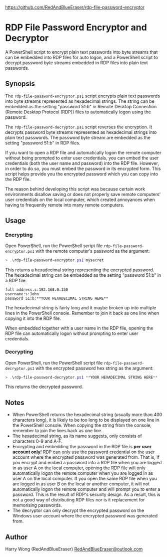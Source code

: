https://github.com/RedAndBlueEraser/rdp-file-password-encryptor


# RDP File Password Encryptor and Decryptor

A PowerShell script to encrypt plain text passwords into byte streams that can be embedded into RDP files for auto logon, and a PowerShell script to decrypt password byte streams embedded in RDP files into plain text passwords.

## Synopsis

The `rdp-file-password-encryptor.ps1` script encrypts plain text passwords into byte streams represented as hexadecimal strings. The string can be embedded as the setting "password 51:b" in Remote Desktop Connection (Remote Desktop Protocol (RDP)) files to automatically logon using the password.

The `rdp-file-password-decryptor.ps1` script reverses the encryption. It decrypts password byte streams represented as hexadecimal strings into plain text passwords. The password byte stream are embedded as the setting "password 51:b" in RDP files.

If you want to open a RDP file and automatically logon the remote computer without being prompted to enter user credentials, you can embed the user credentials (both the user name and password) into the RDP file. However, in order to do so, you must embed the password in its encrypted form. This script helps provide you the encrypted password which you can copy into the RDP file.

The reason behind developing this script was because certain work environments disallow saving or does not properly save remote computers' user credentials on the local computer, which created annoyances when having to frequently remote into many remote computers.

## Usage

### Encrypting

Open PowerShell, run the PowerShell script file `rdp-file-password-encryptor.ps1` with the remote computer's password as the argument:

```PowerShell
> .\rdp-file-password-encryptor.ps1 mysecret
```

This returns a hexadecimal string representing the encrypted password. The hexadecimal string can be embedded as the setting "password 51:b" in a RDP file:

```
full address:s:192.168.0.150
username:s:John
password 51:b:**YOUR HEXADECIMAL STRING HERE**
```

The hexadecimal string is fairly long and it maybe broken up into multiple lines in the PowerShell console. Remember to join it back as one line when copying it into the RDP file.

When embedded together with a user name in the RDP file, opening the RDP file can automatically logon without prompting to enter user credentials.

### Decrypting

Open PowerShell, run the PowerShell script file `rdp-file-password-decryptor.ps1` with the encrypted password hex string as the argument:

```PowerShell
> .\rdp-file-password-decryptor.ps1 **YOUR HEXADECIMAL STRING HERE**
```

This returns the decrypted password.

## Notes

- When PowerShell returns the hexadecimal string (usually more than 400 characters long), it is likely to be too long to be displayed on one line in the PowerShell console. When copying the string from the console, remember to join the lines back as one line.
- The hexadecimal string, as its name suggests, only consists of characters 0-9 and A-F.
- Encrypting and embedding the password in the RDP file is **per user account only**! RDP can only use the password credential on the user account where the encrypted password was generated from. That is, if you encrypt and embed a password into a RDP file when you are logged in as user A on the local computer, opening the RDP file will only automatically logon the remote computer when you are logged in as user A on the local computer. If you open the same RDP file when you are logged in as user B on the local or another computer, it will not automatically logon the remote computer and will prompt you to enter a password. This is the result of RDP's security design. As a result, this is not a good way of distributing RDP files nor is it replacement for memorising passwords.
- The decryptor can only decrypt the encrypted password on the Windows user account where the encrypted password was generated from.

## Author

Harry Wong (RedAndBlueEraser) RedAndBlueEraser@outlook.com
